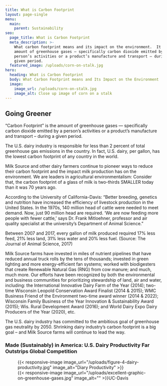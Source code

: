 ```yaml
---
title: What is Carbon Footprint
layout: page-single
menu:
  main:
    parent: Sustainability
seo:
  page_title: What is Carbon Footprint
  meta_description: >-
    What carbon footprint means and its impact on the environment.  It is the
    amount of greenhouse gases – specifically carbon dioxide emitted by a
    person’s activities or a product’s manufacture and transport – during a
    given period.
  featured_image: /uploads/corn-on-stalk.jpg
hero:
  heading: What is Carbon Footprint
  body: What Carbon Footprint means and Its Impact on the Environment
  image:
    image_url: /uploads/corn-on-stalk.jpg
    image_alt: Close up image of corn on a stalk
---
```

## Going Greener

“Carbon Footprint” is the amount of greenhouse gases — specifically carbon dioxide emitted by a person’s activities or a product’s manufacture and transport – during a given period.

The U.S. dairy industry is responsible for less than 2 percent of total greenhouse gas emissions in the country. In fact, U.S. dairy, per gallon, has the lowest carbon footprint of any country in the world.

Milk Source and other dairy farmers continue to pioneer ways to reduce their carbon footprint and the impact milk production has on the environment. We are leaders in agricultural environmentalism: Consider that, the carbon footprint of a glass of milk is two-thirds SMALLER today than it was 70 years ago.

According to the University of California-Davis: “Better breeding, genetics and nutrition have increased the efficiency of livestock production in the United States. In the 1970s, 140 million head of cattle were needed to meet demand. Now, just 90 million head are required. ‘We are now feeding more people with fewer cattle,’ says Dr. Frank Mitloehner, professor and air quality specialist at the university’s Department of Animal Science.”

Between 2007 and 2017, every gallon of milk produced required 17% less feed, 21% less land, 31% less water and 20% less fuel. (Source: The Journal of Animal Science, 2017)

Milk Source farms have invested in miles of nutrient pipelines that have reduced annual truck rolls by the tens of thousands; invested in green lighting and more energy-efficient fan systems; worked with biodigesters that create Renewable Natural Gas (RNG) from cow manure; and much, much more. Our efforts have been recognized by both the environmental and business communities for prioritizing stewardship of land, air and water, including: the International Innovative Dairy Farm of the Year (2014); two-time Wisconsin Leopold Conservation Award Finalist (2014 & 2015); WMC Business Friend of the Environment two-time award winner (2014 & 2022); Wisconsin Family Business of the Year Innovation & Sustainability Award (2015); Wis. Rural Development Award (2016); and World Dairy Expo Dairy Producers of the Year (2020), etc.

The U.S. dairy industry has committed to the ambitious goal of greenhouse gas neutrality by 2050. Shrinking dairy industry’s carbon footprint is a big goal – and Milk Source farms will continue to lead the way.

### Made (Sustainably) in America: U.S. Dairy Productivity Far Outstrips Global Competition

<figure>{{< responsive-image image_url="/uploads/figure-4-dairy-productivity.jpg" image_alt="Diary Productivity" >}}<figcaption>{{< responsive-image image_url="/uploads/excellent-graphic-on-greenhouse-gases.jpg" image_alt="" >}}UC-Davis</figcaption></figure>